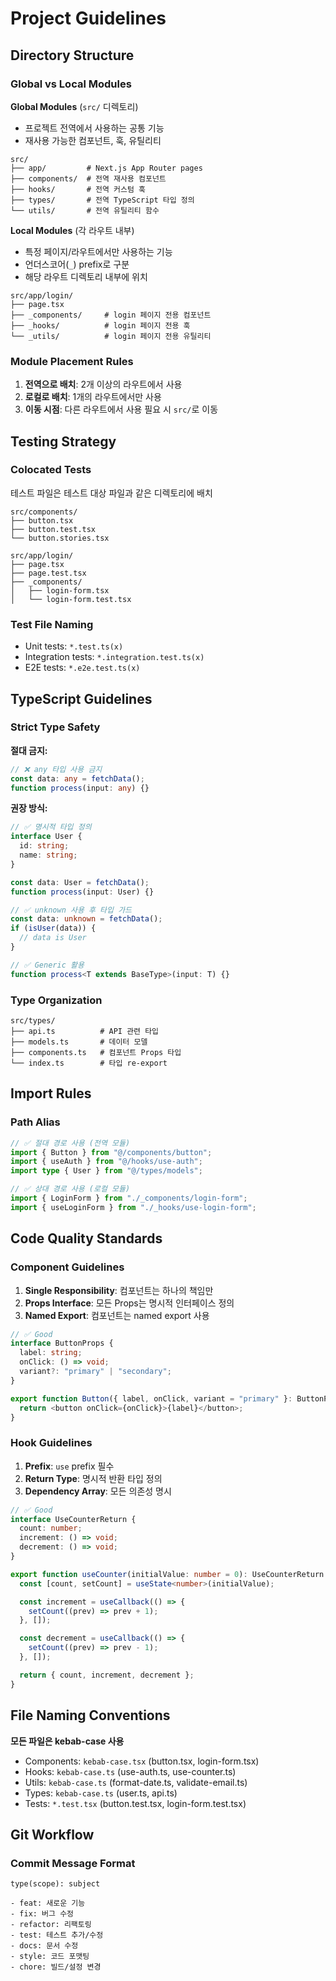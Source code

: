 # Project Guidelines

## Directory Structure

### Global vs Local Modules

**Global Modules** (`src/` 디렉토리)

- 프로젝트 전역에서 사용하는 공통 기능
- 재사용 가능한 컴포넌트, 훅, 유틸리티

```
src/
├── app/         # Next.js App Router pages
├── components/  # 전역 재사용 컴포넌트
├── hooks/       # 전역 커스텀 훅
├── types/       # 전역 TypeScript 타입 정의
└── utils/       # 전역 유틸리티 함수
```

**Local Modules** (각 라우트 내부)

- 특정 페이지/라우트에서만 사용하는 기능
- 언더스코어(`_`) prefix로 구분
- 해당 라우트 디렉토리 내부에 위치

```
src/app/login/
├── page.tsx
├── _components/     # login 페이지 전용 컴포넌트
├── _hooks/          # login 페이지 전용 훅
└── _utils/          # login 페이지 전용 유틸리티
```

### Module Placement Rules

1. **전역으로 배치**: 2개 이상의 라우트에서 사용
2. **로컬로 배치**: 1개의 라우트에서만 사용
3. **이동 시점**: 다른 라우트에서 사용 필요 시 `src/`로 이동

## Testing Strategy

### Colocated Tests

테스트 파일은 테스트 대상 파일과 같은 디렉토리에 배치

```
src/components/
├── button.tsx
├── button.test.tsx
└── button.stories.tsx

src/app/login/
├── page.tsx
├── page.test.tsx
├── _components/
│   ├── login-form.tsx
│   └── login-form.test.tsx
```

### Test File Naming

- Unit tests: `*.test.ts(x)`
- Integration tests: `*.integration.test.ts(x)`
- E2E tests: `*.e2e.test.ts(x)`

## TypeScript Guidelines

### Strict Type Safety

**절대 금지:**

```typescript
// ❌ any 타입 사용 금지
const data: any = fetchData();
function process(input: any) {}
```

**권장 방식:**

```typescript
// ✅ 명시적 타입 정의
interface User {
  id: string;
  name: string;
}

const data: User = fetchData();
function process(input: User) {}

// ✅ unknown 사용 후 타입 가드
const data: unknown = fetchData();
if (isUser(data)) {
  // data is User
}

// ✅ Generic 활용
function process<T extends BaseType>(input: T) {}
```

### Type Organization

```
src/types/
├── api.ts          # API 관련 타입
├── models.ts       # 데이터 모델
├── components.ts   # 컴포넌트 Props 타입
└── index.ts        # 타입 re-export
```

## Import Rules

### Path Alias

```typescript
// ✅ 절대 경로 사용 (전역 모듈)
import { Button } from "@/components/button";
import { useAuth } from "@/hooks/use-auth";
import type { User } from "@/types/models";

// ✅ 상대 경로 사용 (로컬 모듈)
import { LoginForm } from "./_components/login-form";
import { useLoginForm } from "./_hooks/use-login-form";
```

## Code Quality Standards

### Component Guidelines

1. **Single Responsibility**: 컴포넌트는 하나의 책임만
2. **Props Interface**: 모든 Props는 명시적 인터페이스 정의
3. **Named Export**: 컴포넌트는 named export 사용

```typescript
// ✅ Good
interface ButtonProps {
  label: string;
  onClick: () => void;
  variant?: "primary" | "secondary";
}

export function Button({ label, onClick, variant = "primary" }: ButtonProps) {
  return <button onClick={onClick}>{label}</button>;
}
```

### Hook Guidelines

1. **Prefix**: `use` prefix 필수
2. **Return Type**: 명시적 반환 타입 정의
3. **Dependency Array**: 모든 의존성 명시

```typescript
// ✅ Good
interface UseCounterReturn {
  count: number;
  increment: () => void;
  decrement: () => void;
}

export function useCounter(initialValue: number = 0): UseCounterReturn {
  const [count, setCount] = useState<number>(initialValue);

  const increment = useCallback(() => {
    setCount((prev) => prev + 1);
  }, []);

  const decrement = useCallback(() => {
    setCount((prev) => prev - 1);
  }, []);

  return { count, increment, decrement };
}
```

## File Naming Conventions

**모든 파일은 kebab-case 사용**

- Components: `kebab-case.tsx` (button.tsx, login-form.tsx)
- Hooks: `kebab-case.ts` (use-auth.ts, use-counter.ts)
- Utils: `kebab-case.ts` (format-date.ts, validate-email.ts)
- Types: `kebab-case.ts` (user.ts, api.ts)
- Tests: `*.test.tsx` (button.test.tsx, login-form.test.tsx)

## Git Workflow

### Commit Message Format

```
type(scope): subject

- feat: 새로운 기능
- fix: 버그 수정
- refactor: 리팩토링
- test: 테스트 추가/수정
- docs: 문서 수정
- style: 코드 포맷팅
- chore: 빌드/설정 변경
```
